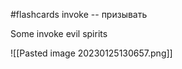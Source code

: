 #flashcards
invoke -- призывать
<!--SR:!2023-02-23,3,250-->
Some invoke evil spirits

![[Pasted image 20230125130657.png]]